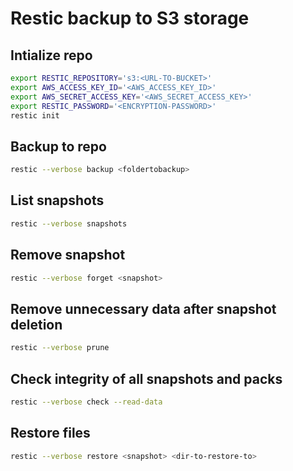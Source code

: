 # Restic backup to S3 storage

## Intialize repo

``` sh
export RESTIC_REPOSITORY='s3:<URL-TO-BUCKET>'
export AWS_ACCESS_KEY_ID='<AWS_ACCESS_KEY_ID>'
export AWS_SECRET_ACCESS_KEY='<AWS_SECRET_ACCESS_KEY>'
export RESTIC_PASSWORD='<ENCRYPTION-PASSWORD>'
restic init
```

## Backup to repo

``` sh
restic --verbose backup <foldertobackup>
```

## List snapshots

``` sh
restic --verbose snapshots
```

## Remove snapshot

``` sh
restic --verbose forget <snapshot>
```

## Remove unnecessary data after snapshot deletion

``` sh
restic --verbose prune
```

## Check integrity of all snapshots and packs

``` sh
restic --verbose check --read-data
```

## Restore files

``` sh
restic --verbose restore <snapshot> <dir-to-restore-to>
```
